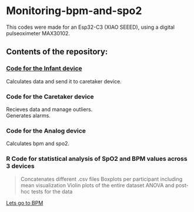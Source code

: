 # Monitoring-bpm-and-spo2

This codes were made for an Esp32-C3 (XIAO SEEED), using a digital pulseoximeter MAX30102.

## Contents of the repository:

### [Code for the Infant device]()
Calculates data and send it to caretaker device.

### Code for the Caretaker device
Recieves data and manage outliers.<br />
Generates alarms.

### Code for the Analog device
Calculates bpm and spo2.

### R Code for statistical analysis of SpO2 and BPM values across 3 devices
  >Concatenates different .csv files
  >Boxplots per participant including mean visualization
  >Violin plots of the entire dataset
  >ANOVA and post-hoc tests for the data

[Lets go to BPM](bpm_then_spo2_all.ino)


